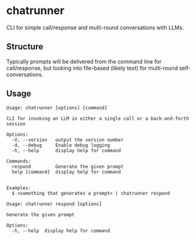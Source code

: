 # chatrunner

CLI for simple call/response and multi-round conversations with LLMs.

## Structure

Typically prompts will be delivered from the command line for call/response, but looking into file-based (likely text) for multi-round self-conversations.

## Usage

```
Usage: chatrunner [options] [command]

CLI for invoking an LLM in either a single call or a back-and-forth session

Options:
  -V, --version   output the version number
  -d, --debug     Enable debug logging
  -h, --help      display help for command

Commands:
  respond         Generate the given prompt
  help [command]  display help for command


Examples:
  $ <something that generates a prompt> | chatrunner respond

```

```
Usage: chatrunner respond [options]

Generate the given prompt

Options:
  -h, --help  display help for command
```
